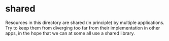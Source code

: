 # shared

Resources in this directory are shared (in principle) by multiple applications. Try to keep them from diverging too far from their implementation in other apps, in the hope that we can at some all use a shared library.
